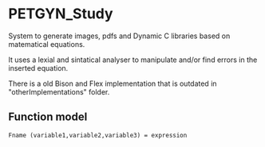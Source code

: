 # PETGYN_Study

System to generate images, pdfs and Dynamic C libraries based on matematical equations.

It uses a lexial and sintatical analyser to manipulate and/or find errors in the inserted equation.


There is a old Bison and Flex implementation that is outdated in "otherImplementations" folder.

## Function model

    Fname (variable1,variable2,variable3) = expression

